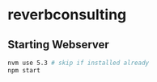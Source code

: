 # reverbconsulting

## Starting Webserver

```bash
nvm use 5.3 # skip if installed already
npm start
```
